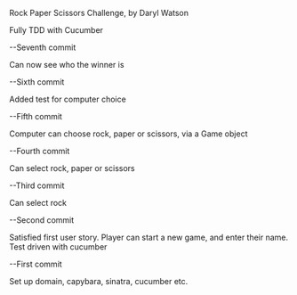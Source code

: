 Rock Paper Scissors Challenge, by Daryl Watson

Fully TDD with Cucumber

--Seventh commit

Can now see who the winner is

--Sixth commit

Added test for computer choice

--Fifth commit

Computer can choose rock, paper or scissors, via a Game object

--Fourth commit

Can select rock, paper or scissors

--Third commit

Can select rock

--Second commit

Satisfied first user story. Player can start a new game, and enter their name. Test driven with cucumber

--First commit

Set up domain, capybara, sinatra, cucumber etc.